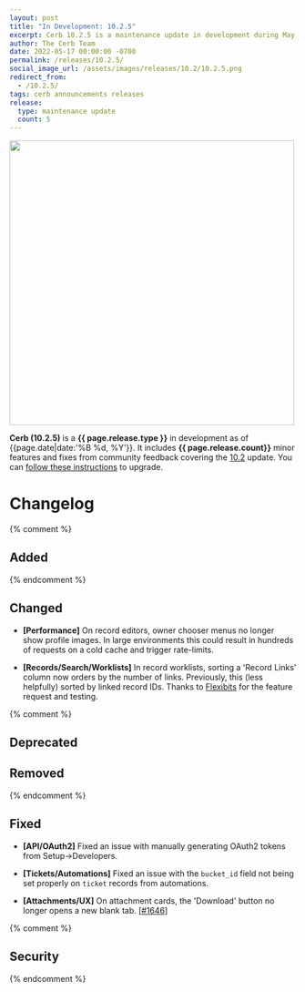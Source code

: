 ```yaml
---
layout: post
title: "In Development: 10.2.5"
excerpt: Cerb 10.2.5 is a maintenance update in development during May 2022 with 5 improvements from community feedback.
author: The Cerb Team
date: 2022-05-17 00:00:00 -0700
permalink: /releases/10.2.5/
social_image_url: /assets/images/releases/10.2/10.2.5.png
redirect_from:
  - /10.2.5/
tags: cerb announcements releases
release:
  type: maintenance update
  count: 5
---
```


<div class="cerb-screenshot">
<img src="{{page.social_image_url}}" class="screenshot" width="500">
</div>

**Cerb (10.2.5)** is a **{{ page.release.type }}** in development as of {{page.date|date:'%B %d, %Y'}}. It includes **{{ page.release.count}}** minor features and fixes from community feedback covering the [10.2](/releases/10.2/) update.  You can [follow these instructions](/docs/upgrading/) to upgrade.

# Changelog

{% comment %}
## Added
{% endcomment %}

## Changed

* **[Performance]** On record editors, owner chooser menus no longer show profile images. In large environments this could result in hundreds of requests on a cold cache and trigger rate-limits.

* **[Records/Search/Worklists]** In record worklists, sorting a 'Record Links' column now orders by the number of links. Previously, this (less helpfully) sorted by linked record IDs. Thanks to [Flexibits](https://flexibits.com/) for the feature request and testing.

{% comment %}
## Deprecated

## Removed
{% endcomment %}

## Fixed

* **[API/OAuth2]** Fixed an issue with manually generating OAuth2 tokens from Setup->Developers.

* **[Tickets/Automations]** Fixed an issue with the `bucket_id` field not being set properly on `ticket` records from automations.

* **[Attachments/UX]** On attachment cards, the 'Download' button no longer opens a new blank tab. [[#1646](https://github.com/jstanden/cerb/issues/1646)]

{% comment %}
## Security
{% endcomment %}